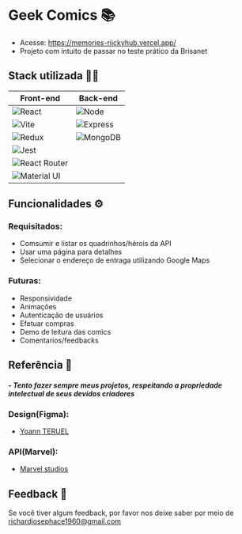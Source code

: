 # Geek Comics 📚

- Acesse: https://memories-riickyhub.vercel.app/
- Projeto com intuito de passar no teste prático da Brisanet

## Stack utilizada 🧑‍💻

| Front-end               | Back-end                                                |
| ----------------- | ---------------------------------------------------------------- |
| ![React](https://img.shields.io/badge/React-20232A?style=for-the-badge&logo=react&logoColor=61DAFB) | ![Node](https://img.shields.io/badge/Node.js-339933?style=for-the-badge&logo=nodedotjs&logoColor=white) |
| ![Vite](	https://img.shields.io/badge/Vite-B73BFE?style=for-the-badge&logo=vite&logoColor=FFD62E)  | ![Express](https://img.shields.io/badge/Express.js-000000?style=for-the-badge&logo=express&logoColor=white) |
| ![Redux](https://img.shields.io/badge/Redux-593D88?style=for-the-badge&logo=redux&logoColor=white) | ![MongoDB](https://img.shields.io/badge/MongoDB-4EA94B?style=for-the-badge&logo=mongodb&logoColor=white) |
| ![Jest](https://img.shields.io/badge/Jest-C21325?style=for-the-badge&logo=jest&logoColor=white) |  |
| ![React Router](https://img.shields.io/badge/React_Router-CA4245?style=for-the-badge&logo=react-router&logoColor=white) |  |
| ![Material UI](https://img.shields.io/badge/Material%20UI-007FFF?style=for-the-badge&logo=mui&logoColor=white) |  |



## Funcionalidades ⚙️

### Requisitados:
- Comsumir e listar os quadrinhos/hérois da API
- Usar uma página para detalhes
- Selecionar o endereço de entraga utilizando Google Maps
### Futuras:
- Responsividade
- Animações
- Autenticação de usuários
- Efetuar compras
- Demo de leitura das comics
- Comentarios/feedbacks

## Referência 🔖

#### *- Tento fazer sempre meus projetos, respeitando a propriedade intelectual de seus devidos criadores*

### Design(Figma):  
- [Yoann TERUEL](https://www.figma.com/community/file/1094015754993438424)

### API(Marvel):  
- [Marvel studios](https://developer.marvel.com/)

## Feedback 📖

Se você tiver algum feedback, por favor nos deixe saber por meio de richardjosephace1960@gmail.com

